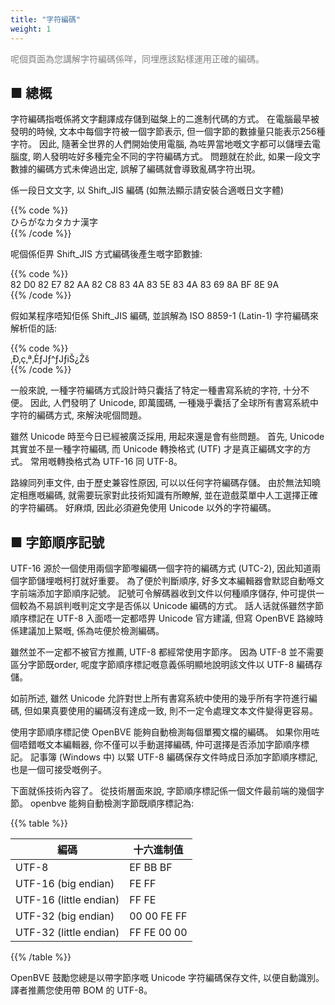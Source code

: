```yaml
---
title: "字符編碼"
weight: 1
---
```


<font color="Gray">呢個頁面為您講解字符編碼係咩，同埋應該點樣運用正確的編碼。</font>

■ 總概
------

字符編碼指嘅係將文字翻譯成存儲到磁槃上的二進制代碼的方式。 在電腦最早被發明的時候, 文本中每個字符被一個字節表示, 但一個字節的數據量只能表示256種字符。 因此, 隨著全世界的人們開始使用電腦, 為咗畀當地嘅文字都可以儲埋去電腦度, 啲人發明咗好多種完全不同的字符編碼方式。 問題就在於此, 如果一段文字數據的編碼方式未俾過出定, 誤解了編碼就會導致亂碼字符出現。

係一段日文文字, 以 Shift_JIS 編碼 (如無法顯示請安裝合適嘅日文字體)

{{% code %}}  
ひらがなカタカナ漢字  
{{% /code %}}

呢個係佢畀 Shift_JIS 方式編碼後產生嘅字節數據:

{{% code %}}  
82 D0 82 E7 82 AA 82 C8 83 4A 83 5E 83 4A 83 69 8A BF 8E 9A  
{{% /code %}}

假如某程序唔知佢係 Shift_JIS 編碼, 並誤解為 ISO 8859-1 (Latin-1) 字符編碼來解析佢的話:

{{% code %}}  
‚Ð‚ç‚ª‚ÈƒJƒ^ƒJƒiŠ¿Žš  
{{% /code %}}

一般來說, 一種字符編碼方式設計時只囊括了特定一種書寫系統的字符, 十分不便。 因此, 人們發明了 Unicode, 即萬國碼, 一種幾乎囊括了全球所有書寫系統中字符的編碼方式, 來解決呢個問題。

雖然 Unicode 時至今日已經被廣泛採用, 用起來還是會有些問題。 首先, Unicode 其實並不昰一種字符編碼, 而 Unicode 轉換格式 (UTF) 才是真正編碼文字的方式。 常用嘅轉換格式為 UTF-16 同 UTF-8。

路線同列車文件, 由于歷史兼容性原因, 可以以任何字符編碼存儲。 由於無法知曉定相應嘅編碼, 就需要玩家對此技術知識有所瞭解, 並在遊戲菜單中人工選擇正確的字符編碼。 好麻煩, 因此必須避免使用 Unicode 以外的字符編碼。

## ■ 字節順序記號

UTF-16 源於一個使用兩個字節嚟編碼一個字符的編碼方式 (UTC-2), 因此知道兩個字節儲埋嘅柯打就好重要。 為了便於判斷順序, 好多文本編輯器會默認自動喺文字前端添加字節順序記號。 記號可令解碼器收到文件以何種順序儲存, 仲可提供一個較為不易誤判嘅判定文字是否係以 Unicode 編碼的方式。 話人话就係雖然字節順序標記在 UTF-8 入面唔一定都唔畀 Unicode 官方建議, 但寫 OpenBVE 路線時係建議加上緊嘅, 係為咗便於檢測編碼。

雖然並不一定都不被官方推薦, UTF-8 都經常使用字節序。 因為 UTF-8 並不需要區分字節既order, 呢度字節順序標記嘅意義係明顯地說明該文件以 UTF-8 編碼存儲。

如前所述, 雖然 Unicode 允許對世上所有書寫系統中使用的幾乎所有字符進行編碼, 但如果真要使用的編碼沒有達成一致, 則不一定令處理文本文件變得更容易。

使用字節順序標記使 OpenBVE 能夠自動檢測每個單獨文檔的編碼。 如果你用咗個唔錯嘅文本編輯器, 你不僅可以手動選擇編碼, 仲可選擇是否添加字節順序標記。 記事簿 (Windows 中) 以緊 UTF-8 編碼保存文件時成日添加字節順序標記, 也是一個可接受嘅例子。

下面就係技術內容了。 從技術層面來說, 字節順序標記係一個文件最前端的幾個字節。 openbve 能夠自動檢測字節既順序標記為:

{{% table %}}

| 編碼               | 十六進制值 |
| ---------------------- | -------------------------- |
| UTF-8                  | EF BB BF                   |
| UTF-16 (big endian)    | FE FF                      |
| UTF-16 (little endian) | FF FE                      |
| UTF-32 (big endian)    | 00 00 FE FF                |
| UTF-32 (little endian) | FF FE 00 00                |

{{% /table %}}

OpenBVE 鼓勵您總是以帶字節序嘅 Unicode 字符編碼保存文件, 以便自動識別。 譯者推薦您使用帶 BOM 的 UTF-8。